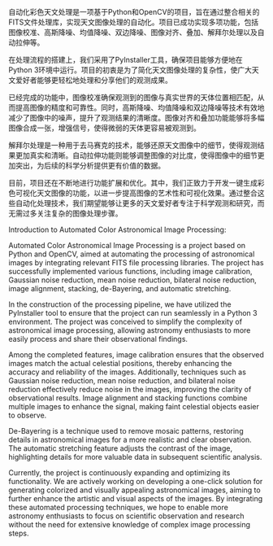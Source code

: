 

自动化彩色天文处理是一项基于Python和OpenCV的项目，旨在通过整合相关的FITS文件处理库，实现天文图像处理的自动化。项目已成功实现多项功能，包括图像校准、高斯降噪、均值降噪、双边降噪、图像对齐、叠加、解拜尔处理以及自动拉伸等。

在处理流程的搭建上，我们采用了PyInstaller工具，确保项目能够方便地在Python 3环境中运行。项目的初衷是为了简化天文图像处理的复杂性，使广大天文爱好者能够更轻松地处理和分享他们的观测成果。

已经完成的功能中，图像校准确保观测到的图像与真实世界的天体位置相匹配，从而提高图像的精度和可靠性。同时，高斯降噪、均值降噪和双边降噪等技术有效地减少了图像中的噪声，提升了观测结果的清晰度。图像对齐和叠加功能能够将多幅图像合成一张，增强信号，使得微弱的天体更容易被观测到。

解拜尔处理是一种用于去马赛克的技术，能够还原天文图像中的细节，使得观测结果更加真实和清晰。自动拉伸功能则能够调整图像的对比度，使得图像中的细节更加突出，为后续的科学分析提供更有价值的数据。

目前，项目还在不断地进行功能扩展和优化。其中，我们正致力于开发一键生成彩色可视化天文图像的功能，以进一步提高图像的艺术性和可视化效果。通过整合这些自动化处理技术，我们期望能够让更多的天文爱好者专注于科学观测和研究，而无需过多关注复杂的图像处理步骤。


Introduction to Automated Color Astronomical Image Processing:

Automated Color Astronomical Image Processing is a project based on Python and OpenCV, aimed at automating the processing of astronomical images by integrating relevant FITS file processing libraries. The project has successfully implemented various functions, including image calibration, Gaussian noise reduction, mean noise reduction, bilateral noise reduction, image alignment, stacking, de-Bayering, and automatic stretching.

In the construction of the processing pipeline, we have utilized the PyInstaller tool to ensure that the project can run seamlessly in a Python 3 environment. The project was conceived to simplify the complexity of astronomical image processing, allowing astronomy enthusiasts to more easily process and share their observational findings.

Among the completed features, image calibration ensures that the observed images match the actual celestial positions, thereby enhancing the accuracy and reliability of the images. Additionally, techniques such as Gaussian noise reduction, mean noise reduction, and bilateral noise reduction effectively reduce noise in the images, improving the clarity of observational results. Image alignment and stacking functions combine multiple images to enhance the signal, making faint celestial objects easier to observe.

De-Bayering is a technique used to remove mosaic patterns, restoring details in astronomical images for a more realistic and clear observation. The automatic stretching feature adjusts the contrast of the image, highlighting details for more valuable data in subsequent scientific analysis.

Currently, the project is continuously expanding and optimizing its functionality. We are actively working on developing a one-click solution for generating colorized and visually appealing astronomical images, aiming to further enhance the artistic and visual aspects of the images. By integrating these automated processing techniques, we hope to enable more astronomy enthusiasts to focus on scientific observation and research without the need for extensive knowledge of complex image processing steps.
